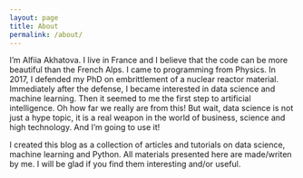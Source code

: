 ```yaml
---
layout: page
title: About
permalink: /about/
---
```


I’m Alfiia Akhatova. I live in France and I believe that the code can be more beautiful than the French Alps. I came to programming from Physics. In 2017, I defended my PhD on embrittlement of a nuclear reactor material. Immediately after the defense, I became interested in data science and machine learning. Then it seemed to me the first step to artificial intelligence. Oh how far we really are from this! But wait, data science is not just a hype topic, it is a real weapon in the world of business, science and high technology. And I’m going to use it!

I created this blog as a collection of articles and tutorials on data science, machine learning and Python. All materials presented here are made/writen by me. I will be glad if you find them interesting and/or useful.
